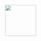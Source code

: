 <img align="left" width="100" height="100" src="![image](https://github.com/user-attachments/assets/e97e15d1-0c46-4cac-9fc2-77232f0d7ebe)
">
